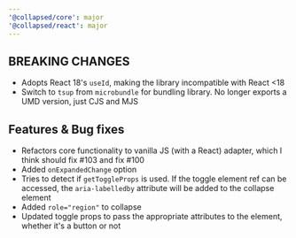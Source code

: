 ```yaml
---
'@collapsed/core': major
'@collapsed/react': major
---
```


## BREAKING CHANGES

- Adopts React 18's `useId`, making the library incompatible with React <18
- Switch to `tsup` from `microbundle` for bundling library. No longer exports a UMD version, just CJS and MJS

## Features & Bug fixes

- Refactors core functionality to vanilla JS (with a React) adapter, which I think should fix #103 and fix #100
- Added `onExpandedChange` option
- Tries to detect if `getToggleProps` is used. If the toggle element ref can be accessed, the `aria-labelledby` attribute will be added to the collapse element
- Added `role="region"` to collapse
- Updated toggle props to pass the appropriate attributes to the element, whether it's a button or not
